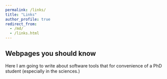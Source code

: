```yaml
---
permalink: /links/
title: "Links"
author_profile: true
redirect_from: 
  - /md/
  - /links.html
---
```


## Webpages you should know

Here I am going to write about software tools that for convenience of a PhD student (especially in the sciences.)
